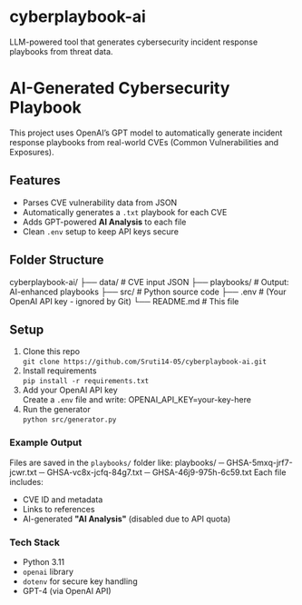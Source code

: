 # cyberplaybook-ai
LLM-powered tool that generates cybersecurity incident response playbooks from threat data.
# AI-Generated Cybersecurity Playbook
This project uses OpenAI’s GPT model to automatically generate incident response playbooks from real-world CVEs (Common Vulnerabilities and Exposures).
## Features
- Parses CVE vulnerability data from JSON
- Automatically generates a `.txt` playbook for each CVE
- Adds GPT-powered **AI Analysis** to each file
- Clean `.env` setup to keep API keys secure
## Folder Structure
cyberplaybook-ai/
├── data/ # CVE input JSON
├── playbooks/ # Output: AI-enhanced playbooks
├── src/ # Python source code
├── .env # (Your OpenAI API key - ignored by Git)
└── README.md # This file
## Setup
1. Clone this repo  
   `git clone https://github.com/Sruti14-05/cyberplaybook-ai.git`
2. Install requirements  
   `pip install -r requirements.txt`
3. Add your OpenAI API key  
   Create a `.env` file and write:
OPENAI_API_KEY=your-key-here
4. Run the generator  
`python src/generator.py`
### Example Output
Files are saved in the `playbooks/` folder like:
playbooks/
─ GHSA-5mxq-jrf7-jcwr.txt
─ GHSA-vc8x-jcfq-84g7.txt
─ GHSA-46j9-975h-6c59.txt
Each file includes:
- CVE ID and metadata
- Links to references
- AI-generated **"AI Analysis"** (disabled due to API quota)
### Tech Stack
- Python 3.11
- `openai` library
- `dotenv` for secure key handling
- GPT-4 (via OpenAI API)
